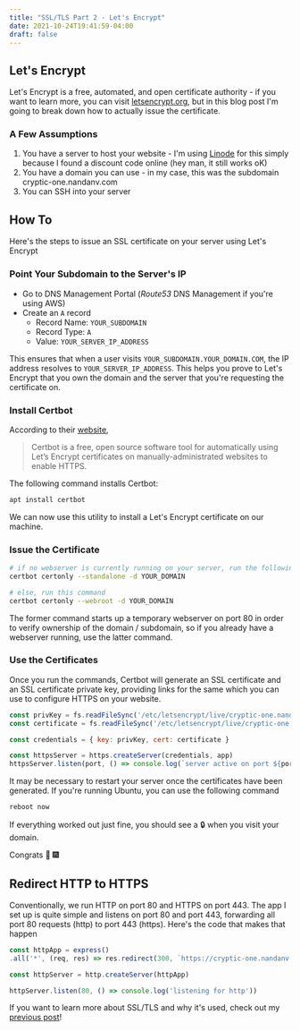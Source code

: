 ```yaml
---
title: "SSL/TLS Part 2 - Let's Encrypt"
date: 2021-10-24T19:41:59-04:00
draft: false
---
```


## Let's Encrypt

Let's Encrypt is a free, automated, and open certificate authority - if you want to learn more, you can visit [letsencrypt.org](https://letsencrypt.org), but in this blog post I'm going to break down how to actually issue the certificate.

### A Few Assumptions
1. You have a server to host your website - I'm using [Linode](https;//linode.com) for this simply because I found a discount code online (hey man, it still works oK)
2. You have a domain you can use - in my case, this was the subdomain cryptic-one.nandanv.com
3. You can SSH into your server

## How To

Here's the steps to issue an SSL certificate on your server using Let's Encrypt

### Point Your Subdomain to the Server's IP

- Go to DNS Management Portal (_Route53_ DNS Management if you're using AWS)
- Create an `A` record
    - Record Name: `YOUR_SUBDOMAIN`
    - Record Type: `A`
    - Value: `YOUR_SERVER_IP_ADDRESS`

This ensures that when a user visits `YOUR_SUBDOMAIN.YOUR_DOMAIN.COM`, the IP address resolves to `YOUR_SERVER_IP_ADDRESS`. This helps you prove to Let's Encrypt that you own the domain and the server that you're requesting the certificate on.

### Install Certbot

According to their [website](https://certbot.eff.org), 

> Certbot is a free, open source software tool for automatically using Let’s Encrypt certificates on manually-administrated websites to enable HTTPS.

The following command installs Certbot:

```bash
apt install certbot
```

We can now use this utility to install a Let's Encrypt certificate on our machine.

### Issue the Certificate

```bash
# if no webserver is currently running on your server, run the following command
certbot certonly --standalone -d YOUR_DOMAIN

# else, run this command
certbot certonly --webroot -d YOUR_DOMAIN
```

The former command starts up a temporary webserver on port 80 in order to verify ownership of the domain / subdomain, so if you already have a webserver running, use the latter command.

### Use the Certificates

Once you run the commands, Certbot will generate an SSL certificate and an SSL certificate private key, providing links for the same which you can use to configure HTTPS on your website.

```js
const privKey = fs.readFileSync('/etc/letsencrypt/live/cryptic-one.nandanv.com/privkey.pem', 'utf-8')
const certificate = fs.readFileSync('/etc/letsencrypt/live/cryptic-one.nandanv.com/fullchain.pem', 'utf-8')

const credentials = { key: privKey, cert: certificate }

const httpsServer = https.createServer(credentials, app)
httpsServer.listen(port, () => console.log(`server active on port ${port}`))
```

It may be necessary to restart your server once the certificates have been generated. If you're running Ubuntu, you can use the following command

```bash
reboot now
```

If everything worked out just fine, you should see a :lock: when you visit your domain. 

Congrats :beer: :fireworks:

## Redirect HTTP to HTTPS

Conventionally, we run HTTP on port 80 and HTTPS on port 443. The app I set up is quite simple and listens on port 80 and port 443, forwarding all port 80 requests (http) to port 443 (https). Here's the code that makes that happen 

```js
const httpApp = express()
.all('*', (req, res) => res.redirect(300, `https://cryptic-one.nandanv.com}`))

const httpServer = http.createServer(httpApp)

httpServer.listen(80, () => console.log('listening for http'))
```

If you want to learn more about SSL/TLS and why it's used, check out my [previous post](../why-ssl-certificates/)!